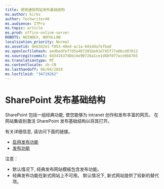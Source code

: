 ```yaml
---
title: 使用通信网站发布基础结构
ms.author: kirks
author: Techwriter40
ms.audience: ITPro
ms.topic: article
ms.prod: office-online-server
ROBOTS: NOINDEX, NOFOLLOW
localization_priority: Normal
ms.assetid: de63d2e1-f053-40ed-ac1a-041ddafefba0
ms.openlocfilehash: aedbedfef7d5a467201be01d745f77a06cd07812
ms.sourcegitcommit: 6d341637dbb14e90726a1ce1d68f077ace9bb765
ms.translationtype: MT
ms.contentlocale: zh-CN
ms.lasthandoff: 06/04/2019
ms.locfileid: "34719262"
---
```

# <a name="sharepoint-publishing-infrastructure"></a>SharePoint 发布基础结构


<p>SharePoint 包括一组经典功能, 使您能够为 intranet 创作和发布丰富的网页。 在网站集级别激活 SharePoint 发布基础结构以将其打开。</p>  <p>有关详细信息, 请访问下面的链接。</p>  <ul>  <li><a href="https://support.office.com/en-us/article/Enable-publishing-features-479677A6-8B33-4AC7-907D-071C1C7E4518">启用发布功能</a></li>  <li><a href="https://support.office.com/en-us/article/Features-enabled-in-a-SharePoint-Online-publishing-site-3AB3810C-3C2C-4361-9D0E-0CBE666EA0B0?wt.mc_id=O365_Portal_MMaven#__toc336865553">发布功能</a></li>  </ul>  <p>注意：</p>  <ul>  <li>默认情况下, 经典发布网站模板包含发布功能。</li>  <li>经典发布功能在新式网站上不可用。 默认情况下, 新式网站提供了较新的替代项。</li>  </ul>

